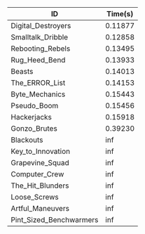 |ID|Time(s)|
|-|-|
|Digital_Destroyers|0.11877|
|Smalltalk_Dribble|0.12858|
|Rebooting_Rebels|0.13495|
|Rug_Heed_Bend|0.13933|
|Beasts|0.14013|
|The_ERROR_List|0.14153|
|Byte_Mechanics|0.15443|
|Pseudo_Boom|0.15456|
|Hackerjacks|0.15918|
|Gonzo_Brutes|0.39230|
|Blackouts|inf|
|Key_to_Innovation|inf|
|Grapevine_Squad|inf|
|Computer_Crew|inf|
|The_Hit_Blunders|inf|
|Loose_Screws|inf|
|Artful_Maneuvers|inf|
|Pint_Sized_Benchwarmers|inf|
